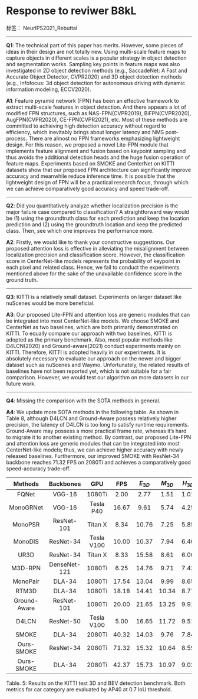 # Response to reviwer B8kL 

标签： NeurIPS2021_Rebuttal

---
**Q1**: The technical part of this paper has merits. However, some pieces of ideas in their design are not totally new. Using multi-scale feature maps to capture objects in different scales is a popular strategy in object detection and segmentation works. Sampling key points in feature maps was also investigated in 2D object detection methods (e.g., SaccadeNet: A Fast and Accurate Object Detector, CVPR2020) and 3D object detection methods (e.g., Infofocus: 3d object detection for autonomous driving with dynamic information modeling, ECCV2020).

**A1**: Feature pyramid network (FPN) has been an effective framework to extract multi-scale features in object detection. And there appears a lot of modified FPN structures, such as NAS-FPN(CVPR2019), BiFPN(CVPR2020), AugFPN(CVPR2020), CE-FPN(CVPR2021), etc. Most of these methods are committed to achieving high detection accuracy without regard to efficiency, which inevitably brings about longer latency and NMS post-process. There are almost no FPN frameworks emphasizing lightweight design. For this reason, we proposed a novel Lite-FPN module that implements feature alignment and fusion based on keypoint sampling and thus avoids the additional detection heads and the huge fusion operation of feature maps. Experiments based on SMOKE and CenterNet on KITTI datasets show that our proposed FPN architecture can significantly improve accuracy and meanwhile reduce inference time. It is possible that the lightweight design of FPN will be a practical research focus, through which we can achieve comparatively good accuracy and speed trade-off.

---

**Q2**: Did you quantitatively analyze whether localization precision is the major failure case compared to classification? A straightforward way would be (1) using the groundtruth class for each prediction and keep the location prediction and (2) using the groundtruth location and keep the predicted class. Then, see which one improves the performance more.

**A2**: Firstly, we would like to thank your constructive suggestions. Our proposed attention loss is effective in alleviating the misalignment between localization precision and classification score. However, the classification score in CenterNet-like models represents the probability of keypoint in each pixel and related class. Hence, we fail to conduct the experiments mentioned above for the sake of the unavailable confidence score in the ground truth.

---

**Q3**: KITTI is a relatively small dataset. Experiments on larger dataset like nuScenes would be more beneficial.

**A3**: Our proposed Lite-FPN and attention loss are generic modules that can be integrated into most CenterNet-like models.
We choose SMOKE and CenterNet as two baselines, which are both primarily demonstrated on KITTI. To equally compare our approach with two baselines, KITTI is adopted as the primary benchmark. Also, most popular methods like D4LCN(2020) and Ground-aware(2021) conduct experiments mainly on KITTI. Therefore, KITTI is adopted heavily in our experiments. It is absolutely necessary to evaluate our approach on the newer and bigger dataset such as nuScenes and Waymo. Unfortunately, the related results of baselines have not been reported yet, which is not suitable for a fair comparison. However, we would test our algorithm on more datasets in our future work.

---

**Q4**: Missing the comparison with the SOTA methods in general.

**A4**: We update more SOTA methods in the following table. 
As shown in Table 8, although D4LCN and Ground-Aware possess relatively higher precision, the latency of D4LCN is too long to satisfy runtime requirements. Ground-Aware may possess a more practical frame rate, whereas it’s hard to migrate it to another existing method. By contrast, our proposed Lite-FPN and attention loss are generic modules that can be integrated into most CenterNet-like models; thus, we can achieve higher accuracy with newly released baselines. Furthermore, our improved SMOKE with ResNet-34 backbone reaches 71.32 FPS on 2080Ti and achieves a comparatively good speed-accuracy trade-off.

| Methods | Backbones | GPU | FPS | $E_{3D}$ | $M_{3D}$ | $H_{3D}$ | $E_{bv}$ | $M_{bv}$ | $H_{bv}$ |
|:---:|:---:|:---:|:---:|:---:| :---:|:---:|:---:|:---:|:---:|
| FQNet | VGG-16 | 1080Ti | 2.00 | 2.77 | 1.51 | 1.01 | 5.40 | 3.23 | 2.46 |
| MonoGRNet | VGG-16 | Tesla P40| 16.67 | 9.61 | 5.74 | 4.25 | 18.19 | 11.17 | 8.73 |
| MonoPSR | ResNet-101 | Titan X | 8.34 | 10.76 | 7.25 | 5.85 | 18.33 | 12.58 | 9.91 |
| MonoDIS | ResNet-34 | Tesla V100 | 10.00 | 10.37 | 7.94 | 6.40 | 17.23 | 13.19 | 11.12 |
| UR3D | ResNet-34 | Titan X | 8.33 | 15.58 | 8.61 | 6.00 | 21.85 | 12.51 | 9.20 |
| M3D-RPN | DenseNet-121 | 1080Ti | 6.25 | 14.76 | 9.71 | 7.42 | 21.02 | 13.67 | 10.23 |
| MonoPair | DLA-34 | 1080Ti | 17.54 | 13.04 | 9.99 | 8.65 | 19.28 | 14.83 | 12.89 |
| RTM3D | DLA-34 | 1080Ti | 18.18 | 14.41 | 10.34 | 8.77 | 19.17 | 14.20 | 11.99 |
| Ground-Aware | ResNet-101 | 1080Ti | 20.00 | 21.65 | 13.25 | 9.91 | 29.81 | 17.98 | 13.08 |
| D4LCN | ResNet-50 | Tesla V100 | 5.00 | 16.65 | 11.72 | 9.51 | 22.51 | 16.02 | 12.55 |
| SMOKE| DLA-34 | 2080Ti | 40.32 | 14.03 | 9.76 | 7.84 | 20.83 | 14.49 | 12.75|
|Ours-SMOKE| ResNet-34| 2080Ti | 71.32 | 15.32 | 10.64 | 8.59 | 26.67 | 17.58 | 14.51 |
|Ours-SMOKE| DLA-34 | 2080Ti |42.37 | 15.73 | 10.97 | 9.02 | 24.65 | 16.38 | 14.52 |

Table. 5: Results on the KITTI test 3D and BEV detection benchmark. Both metrics for car category are evaluated by AP40 at 0.7 IoU threshold.